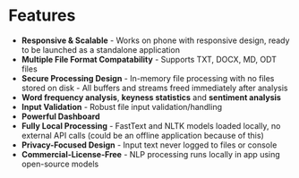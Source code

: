 # Features

- **Responsive & Scalable** - Works on phone with responsive design, ready to be launched as a standalone application
- **Multiple File Format Compatability** - Supports TXT, DOCX, MD, ODT files
- **Secure Processing Design** - In-memory file processing with no files stored on disk - All buffers and streams freed immediately after analysis
- **Word frequency analysis**, **keyness statistics** and **sentiment analysis**
- **Input Validation** - Robust file input validation/handling
- **Powerful Dashboard**
- **Fully Local Processing** - FastText and NLTK models loaded locally, no external API calls (could be an offline application because of this)
- **Privacy-Focused Design** - Input text never logged to files or console
- **Commercial-License-Free** - NLP processing runs locally in app using open-source models
